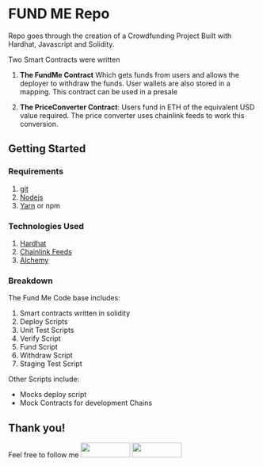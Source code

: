 # FUND ME Repo

Repo goes through the creation of a Crowdfunding Project Built with Hardhat, Javascript and Solidity.

Two Smart Contracts were written 
1. **The FundMe Contract** Which gets funds from users and allows the deployer to withdraw the funds. User wallets are also stored in a mapping. This contract can be used in a presale

2. **The PriceConverter Contract**: Users fund in ETH of the equivalent USD value required. The price converter uses chainlink feeds to work this conversion.


## Getting Started

### Requirements

1. [git](https://git-scm.com/book/en/v2/Getting-Started-Installing-Git)
2. [Nodejs](https://nodejs.org/en/)
3. [Yarn](https://yarnpkg.com/getting-started/install) or npm

### Technologies Used

1. [Hardhat](https://hardhat.org/)
2. [Chainlink Feeds](https://docs.chain.link/docs/get-the-latest-price/)
3. [Alchemy](https://alchemy.com)


### Breakdown

The Fund Me Code base includes:
1. Smart contracts written in solidity
2. Deploy Scripts
3. Unit Test Scripts
4. Verify Script
5. Fund Script
6. Withdraw Script
7. Staging Test Script

Other Scripts include:
- Mocks deploy script
- Mock Contracts for development Chains


## Thank you!
Feel free to follow me
<a href="https://twitter.com/Av3lous"><img src="https://user-images.githubusercontent.com/86206128/182034124-9de8fc5b-0f4a-48b6-9a37-c2e2a0c9f8e8.svg" width="100" height="30"></a> <a href="https://www.linkedin.com/in/avelous"><img src="https://user-images.githubusercontent.com/86206128/182034127-826b3d79-4904-41e0-8897-e418973be00c.svg" width="100" height="30"></a>
